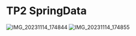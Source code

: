 # TP2 SpringData
![IMG_20231114_174844](https://github.com/rafaa1999/tp2-spring-data/assets/76825219/84d17f89-8c2d-4d7d-8015-37df47a879b1)
![IMG_20231114_174855](https://github.com/rafaa1999/tp2-spring-data/assets/76825219/09c718a5-3947-4504-99a7-46012acc2887)
